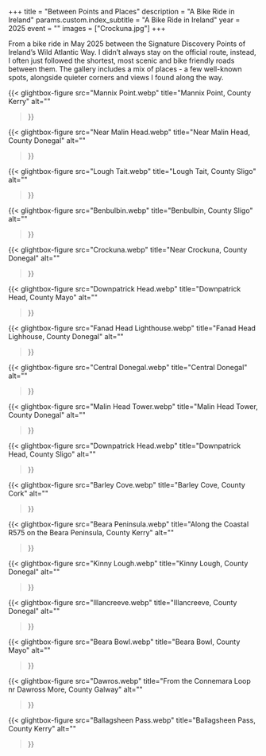 +++
title = "Between Points and Places"
description = "A Bike Ride in Ireland"
params.custom.index_subtitle = "A Bike Ride in Ireland"
year = 2025
event = ""
images = ["Crockuna.jpg"]
+++

From a bike ride in May 2025 between the Signature Discovery Points of Ireland’s Wild Atlantic Way. I didn’t always stay on the official route, instead, I often just followed the shortest, most scenic and bike friendly roads between them. The gallery includes a mix of places - a few well-known spots, alongside quieter corners and views I found along the way.

{{< glightbox-figure 
src="Mannix Point.webp" 
title="Mannix Point, County Kerry" 
alt="" 
>}}

{{< glightbox-figure 
src="Near Malin Head.webp" 
title="Near Malin Head, County Donegal" 
alt="" 
>}}

{{< glightbox-figure 
src="Lough Tait.webp" 
title="Lough Tait, County Sligo" 
alt="" 
>}}

{{< glightbox-figure 
src="Benbulbin.webp" 
title="Benbulbin, County Sligo" 
alt="" 
>}}

{{< glightbox-figure 
src="Crockuna.webp" 
title="Near Crockuna, County Donegal" 
alt="" 
>}}

{{< glightbox-figure 
src="Downpatrick Head.webp" 
title="Downpatrick Head, County Mayo" 
alt="" 
>}}

{{< glightbox-figure 
src="Fanad Head Lighthouse.webp" 
title="Fanad Head Lighhouse, County Donegal" 
alt="" 
>}}

{{< glightbox-figure 
src="Central Donegal.webp" 
title="Central Donegal" 
alt="" 
>}}

{{< glightbox-figure 
src="Malin Head Tower.webp" 
title="Malin Head Tower, County Donegal" 
alt="" 
>}}

{{< glightbox-figure 
src="Downpatrick Head.webp" 
title="Downpatrick Head, County Sligo" 
alt="" 
>}}

{{< glightbox-figure 
src="Barley Cove.webp" 
title="Barley Cove, County Cork" 
alt="" 
>}}

{{< glightbox-figure 
src="Beara Peninsula.webp" 
title="Along the Coastal R575 on the Beara Peninsula, County Kerry" 
alt="" 
>}}

{{< glightbox-figure 
src="Kinny Lough.webp" 
title="Kinny Lough, County Donegal" 
alt="" 
>}}

{{< glightbox-figure 
src="Illancreeve.webp" 
title="Illancreeve, County Donegal" 
alt="" 
>}}

{{< glightbox-figure 
src="Beara Bowl.webp" 
title="Beara Bowl, County Mayo" 
alt="" 
>}}

{{< glightbox-figure 
src="Dawros.webp" 
title="From the Connemara Loop nr Dawross More, County Galway" 
alt="" 
>}}

{{< glightbox-figure 
src="Ballagsheen Pass.webp" 
title="Ballagsheen Pass, County Kerry" 
alt="" 
>}}


